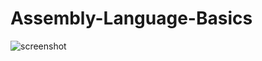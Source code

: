# Assembly-Language-Basics
![screenshot](https://github.com/kvabhaya/Assembly-Language-Basics/assets/94110759/0e193b91-aa38-4ea4-b9b4-c229a11d4653)
